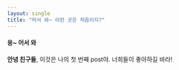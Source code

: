 ```yaml
---
layout: single
title: "어서 와~ 이런 곳은 처음이지?"
---
```


#### 응~ 어서 와

**안녕 친구들**, 이것은 나의 첫 번째 post야.
너희들이 좋아하길 바라!
